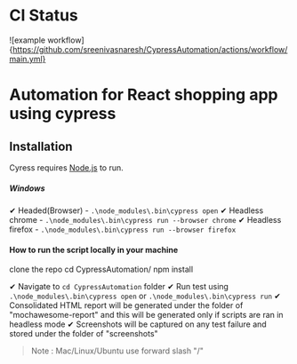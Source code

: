 # CI Status
![example workflow] {https://github.com/sreenivasnaresh/CypressAutomation/actions/workflow/main.yml}

# **Automation for React shopping app using cypress**
## Installation

Cyress requires [Node.js](https://nodejs.org/) to run.

##### Windows
✔ Headed(Browser) -  ```.\node_modules\.bin\cypress open```
✔ Headless chrome - ```.\node_modules\.bin\cypress run --browser chrome```
✔ Headless firefox - ```.\node_modules\.bin\cypress run --browser firefox```

#### How to run the script locally in your machine
clone the repo
cd CypressAutomation/
npm install
 
✔ Navigate to ```cd CypressAutomation``` folder 
✔ Run test using ```.\node_modules\.bin\cypress open```  or ```.\node_modules\.bin\cypress run```
✔ Consolidated HTML report will be generated under the folder of "mochawesome-report" and this will be generated only if scripts are ran in headless mode
✔ Screenshots will be captured on any test failure and stored under the folder of "screenshots"

> Note : Mac/Linux/Ubuntu use forward slash "/"
